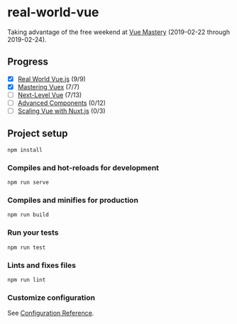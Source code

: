 # real-world-vue

Taking advantage of the free weekend at [Vue Mastery](https://www.vuemastery.com) (2019-02-22 through 2019-02-24).

## Progress

- [x] [Real World Vue.js](https://www.vuemastery.com/courses/real-world-vue-js/API-calls-with-Axios) (9/9)
- [x] [Mastering Vuex](https://www.vuemastery.com/courses/mastering-vuex/intro-to-vuex) (7/7)
- [ ] [Next-Level Vue](https://www.vuemastery.com/courses/next-level-vue/next-level-vue-orientation) (7/13)
- [ ] [Advanced Components](https://www.vuemastery.com/courses/advanced-components/the-introduction) (0/12)
- [ ] [Scaling Vue with Nuxt.js](https://www.vuemastery.com/courses/scaling-vue-with-nuxt-js/why-use-nuxt) (0/3)

## Project setup

```
npm install
```

### Compiles and hot-reloads for development

```
npm run serve
```

### Compiles and minifies for production

```
npm run build
```

### Run your tests

```
npm run test
```

### Lints and fixes files

```
npm run lint
```

### Customize configuration

See [Configuration Reference](https://cli.vuejs.org/config/).
